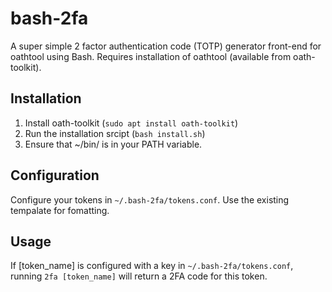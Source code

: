 # bash-2fa

A super simple 2 factor authentication code (TOTP) generator front-end for oathtool using Bash.
Requires installation of oathtool (available from oath-toolkit).

## Installation

1. Install oath-toolkit (`sudo apt install oath-toolkit`)
3. Run the installation srcipt (`bash install.sh`)
4. Ensure that ~/bin/ is in your PATH variable.

## Configuration

Configure your tokens in `~/.bash-2fa/tokens.conf`. Use the existing tempalate for fomatting.

## Usage

If [token_name] is configured with a key in `~/.bash-2fa/tokens.conf`, running `2fa [token_name]` will return a 2FA code for this token.
